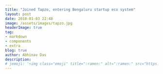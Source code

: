```yaml
---
title: "Joined Tapzo, entering Bengaluru startup eco system"
layout: post
date: 2018-01-03 22:48
image: /assets/images/tapzo.jpg
headerImage: true
tag:
- markdown
- components
- extra
blog: true
author: Abhinav Das
description:
# jemoji: '<img class="emoji" title=":ramen:" alt=":ramen:" src="https://assets.github.com/images/icons/emoji/unicode/1f35c.png" height="20" width="20" align="absmiddle">'
---
```

